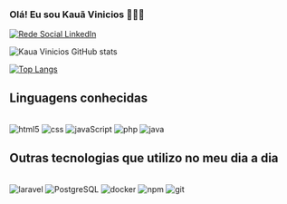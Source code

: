 ### Olá! Eu sou Kauã Vinicios 🙋🏾‍♂️

[![Rede Social LinkedIn](https://img.shields.io/badge/LinkedIn-0077B5?style=for-the-badge&logo=linkedin&logoColor=white)](https://www.linkedin.com/in/kauavinicios)


![Kaua Vinicios GitHub stats](https://github-readme-stats.vercel.app/api?username=kauavinicios&show_icons=true&theme=dracula)

[![Top Langs](https://github-readme-stats.vercel.app/api/top-langs/?username=kauavinicios&layout=donut&theme=dracula)](https://github.com/anuraghazra/github-readme-stats)


## Linguagens conhecidas

<div style="display: inline_block"><br>
    <img aling="center" alt="html5" src="https://img.shields.io/badge/HTML5-E34F26?style=for-the-badge&logo=html5&logoColor=white"/>
    <img aling="center" alt="css" src="https://img.shields.io/badge/CSS3-1572B6?style=for-the-badge&logo=css3&logoColor=white"/>
    <img aling="center" alt="javaScript" src="https://img.shields.io/badge/JavaScript-323330?style=for-the-badge&logo=javascript&logoColor=F7DF1E"/>
    <img aling="center" alt="php" src="https://img.shields.io/badge/PHP-777BB4?style=for-the-badge&logo=php&logoColor=white"/>
    <img aling="center" alt="java" src="https://img.shields.io/badge/Java-ED8B00?style=for-the-badge&logo=openjdk&logoColor=white"/>
</div>

## Outras tecnologias que utilizo no meu dia a dia
<div style="display: inline_block"><br>
    <img aling="center" alt="laravel" src="https://img.shields.io/badge/Laravel-FF2D20?style=for-the-badge&logo=laravel&logoColor=white"/>
    <img aling="center" alt="PostgreSQL" src="https://img.shields.io/badge/postgres-%23316192.svg?style=for-the-badge&logo=postgresql&logoColor=white"/>
    <img aling="center" alt="docker" src="https://img.shields.io/badge/docker-%230db7ed.svg?style=for-the-badge&logo=docker&logoColor=white"/>
    <img aling="center" alt="npm" src="https://img.shields.io/badge/NPM-%23CB3837.svg?style=for-the-badge&logo=npm&logoColor=white"/>
    <img aling="center" alt="git" src="https://img.shields.io/badge/git-%23F05033.svg?style=for-the-badge&logo=git&logoColor=white"/>
</div>
